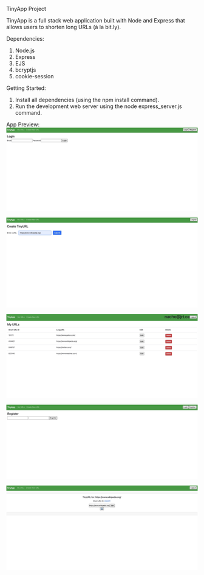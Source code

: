 TinyApp Project

TinyApp is a full stack web application built with Node and Express that allows users to shorten long URLs (à la bit.ly).

Dependencies:
1. Node.js
2. Express
3. EJS
4. bcryptjs
5. cookie-session

Getting Started:
1. Install all dependencies (using the npm install command).
2. Run the development web server using the node express_server.js command.


App Preview:
![Landing and login page](https://github.com/segvndo/tinyapp/blob/main/docs/login.jpg)

![Screenshot of page to create short URL](https://github.com/segvndo/tinyapp/blob/main/docs/createShortURL.jpg)

![Screenshot of created URL page](https://github.com/segvndo/tinyapp/blob/main/docs/createdURLpage.jpg)

![Register page](https://github.com/segvndo/tinyapp/blob/main/docs/register.jpg)

![Screenshot of generated short URL](https://github.com/segvndo/tinyapp/blob/main/docs/shortURL.jpg)